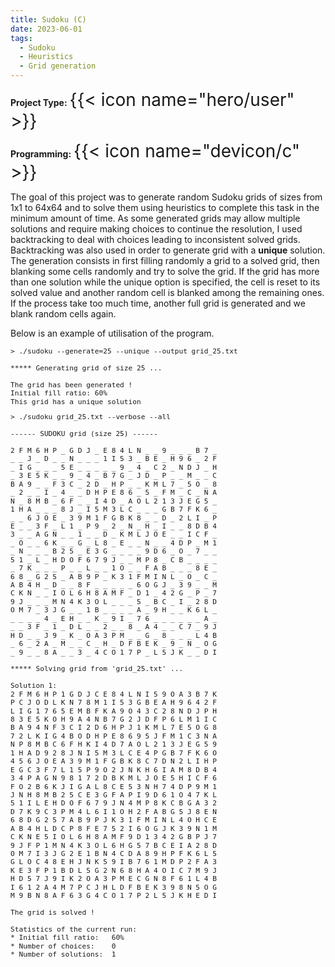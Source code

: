 ```yaml
---
title: Sudoku (C)
date: 2023-06-01
tags:
  - Sudoku
  - Heuristics
  - Grid generation
---
```

**Project Type:** <span style="font-size: 2em;">{{< icon name="hero/user" >}}</span>

**Programming:** <span style="font-size: 2em;">{{< icon name="devicon/c" >}}</span>


The goal of this project was to generate random Sudoku grids of sizes from 1x1 to 64x64 and to solve them using heuristics to complete this task in the minimum amount of time. As some generated grids may allow multiple solutions and require making choices to continue the resolution, I used backtracking to deal with choices leading to inconsistent solved grids. Backtracking was also used in order to generate grid with a **unique** solution. The generation consists in first filling randomly a grid to a solved grid, then blanking some cells randomly and try to solve the grid. If the grid has more than one solution while the unique option is specified, the cell is reset to its solved value and another random cell is blanked among the remaining ones. If the process take too much time, another full grid is generated and we blank random cells again.

Below is an example of utilisation of the program.

<pre style="font-size: 0.8em; line-height: 1.2;">> ./sudoku --generate=25 --unique --output grid_25.txt

***** Generating grid of size 25 ...

The grid has been generated !
Initial fill ratio: 60%
This grid has a unique solution
</pre>

<pre style="font-size: 0.8em; line-height: 1.2;">> ./sudoku grid_25.txt --verbose --all 

------ SUDOKU grid (size 25) ------

2 F M 6 H P _ G D J _ E 8 4 L N _ _ 9 _ _ _ B 7 _ 
_ _ J _ D _ _ N _ _ _ 1 I 5 3 _ B E _ H 9 6 _ 2 F 
_ I G _ _ _ 5 E _ _ _ _ _ 9 _ 4 _ C 2 _ N D J _ H 
_ 3 E 5 K _ _ 9 _ 4 _ B 7 G _ J D _ P _ _ M _ _ C 
B A 9 _ _ F 3 C _ 2 D _ H P _ _ K M L 7 _ 5 O _ 8 
_ 2 _ _ I _ 4 _ _ D H P E 8 6 _ 5 _ F M _ C _ N A 
N _ 8 M B _ 6 F _ _ I 4 D _ A O L 2 1 3 J E G 5 _ 
1 H A _ _ _ 8 J _ I 5 M 3 L C _ _ _ G B 7 F K 6 _ 
_ _ 6 J O E _ 3 9 M 1 F G B K 8 _ _ D _ 2 L I _ P 
E _ _ 3 F _ L 1 _ P 9 _ 2 _ N _ H _ I _ _ 8 D B 4 
3 _ _ A G N _ _ 1 _ _ D _ K M L J O E _ _ I C F _ 
_ O _ _ 6 K _ _ G _ L 8 _ E _ _ N _ _ 4 D P _ M 1 
_ N _ _ _ B 2 5 _ E 3 G _ _ _ _ 9 D 6 _ O _ 7 _ _ 
5 1 _ L _ H D O F 6 7 9 J _ _ M P 8 _ C B _ _ _ _ 
_ 7 K _ _ _ P _ _ L _ _ 1 O _ _ F A B _ _ _ 8 E _ 
6 8 _ G 2 5 _ A B 9 P _ K 3 1 F M I N L _ O _ C _ 
A B 4 H _ D _ _ 8 F _ _ _ _ _ 6 O G J _ 3 9 _ _ M 
C K N _ _ I O L 6 H 8 A M F _ D 1 _ 4 2 G _ P _ 7 
9 J _ _ _ M N 4 K 3 O L _ _ _ 5 _ B C _ I _ 2 8 D 
O M 7 _ 3 J G _ _ 1 B _ _ _ _ A _ 9 H _ _ K 6 L _ 
_ _ _ _ 4 _ E H _ _ K _ 9 I _ 7 6 _ _ _ _ _ _ A _ 
_ _ 3 F _ 1 _ D L _ _ 2 _ _ 8 _ A 4 _ _ C 7 _ 9 J 
H D _ _ J 9 _ K _ O A 3 P M _ _ G _ 8 _ _ _ L 4 B 
_ 6 _ 2 A _ M _ _ C _ H _ D F B E K _ 9 _ N _ O G 
_ 9 _ _ 8 A _ _ 3 _ 4 C O 1 7 P _ L 5 J K _ _ D I 

***** Solving grid from &apos;grid_25.txt&apos; ...

Solution 1:
2 F M 6 H P 1 G D J C E 8 4 L N I 5 9 O A 3 B 7 K 
P C J O D L K N 7 8 M 1 I 5 3 G B E A H 9 6 4 2 F 
L I G 1 7 6 5 E M B F K A 9 O 4 3 C 2 8 N D J P H 
8 3 E 5 K O H 9 A 4 N B 7 G 2 J D F P 6 L M 1 I C 
B A 9 4 N F 3 C I 2 D 6 H P J 1 K M L 7 E 5 O G 8 
7 2 L K I G 4 B O D H P E 8 6 9 5 J F M 1 C 3 N A 
N P 8 M B C 6 F H K I 4 D 7 A O L 2 1 3 J E G 5 9 
1 H A D 9 2 8 J N I 5 M 3 L C E 4 P G B 7 F K 6 O 
4 5 6 J O E A 3 9 M 1 F G B K 8 C 7 D N 2 L I H P 
E G C 3 F 7 L 1 5 P 9 O 2 J N K H 6 I A M 8 D B 4 
3 4 P A G N 9 8 1 7 2 D B K M L J O E 5 H I C F 6 
F O 2 B 6 K J I G A L 8 C E 5 3 N H 7 4 D P 9 M 1 
J N H 8 M B 2 5 C E 3 G F A P I 9 D 6 1 O 4 7 K L 
5 1 I L E H D O F 6 7 9 J N 4 M P 8 K C B G A 3 2 
D 7 K 9 C 3 P M 4 L 6 I 1 O H 2 F A B G 5 J 8 E N 
6 8 D G 2 5 7 A B 9 P J K 3 1 F M I N L 4 O H C E 
A B 4 H L D C P 8 F E 7 5 2 I 6 O G J K 3 9 N 1 M 
C K N E 5 I O L 6 H 8 A M F 9 D 1 3 4 2 G B P J 7 
9 J F P 1 M N 4 K 3 O L 6 H G 5 7 B C E I A 2 8 D 
O M 7 I 3 J G 2 E 1 B N 4 C D A 8 9 H P F K 6 L 5 
G L O C 4 8 E H J N K 5 9 I B 7 6 1 M D P 2 F A 3 
K E 3 F P 1 B D L 5 G 2 N 6 8 H A 4 O I C 7 M 9 J 
H D 5 7 J 9 I K 2 O A 3 P M E C G N 8 F 6 1 L 4 B 
I 6 1 2 A 4 M 7 P C J H L D F B E K 3 9 8 N 5 O G 
M 9 B N 8 A F 6 3 G 4 C O 1 7 P 2 L 5 J K H E D I 

The grid is solved !

Statistics of the current run:
* Initial fill ratio:	60%
* Number of choices:	0
* Number of solutions:	1
</pre>

<!--more-->
